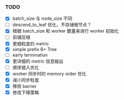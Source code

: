 ### TODO
- [x] batch_size 与 node_size 不同
- [ ] descend_to_leaf 优化，不存储根节点？
- [x] 根据 batch_size 和 worker 数量来进行 worker 初始化
- [ ] 前缀压缩
- [x] 更细粒度的 metric
- [x] simple prefix B+ Tree
- [ ] early termination
- [x] 更详细的 metric 信息输出
- [ ] 顺序插入优化
- [x] worker 同步时的 memory order 优化
- [x] 减小同步粒度
- [x] 移除 barrier
- [x] 修改下降策略